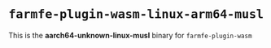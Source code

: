 # `farmfe-plugin-wasm-linux-arm64-musl`

This is the **aarch64-unknown-linux-musl** binary for `farmfe-plugin-wasm`
